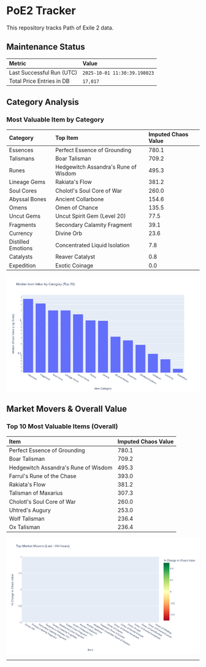 # PoE2 Tracker

This repository tracks Path of Exile 2 data.

## Maintenance Status

<!-- START_MAINTENANCE -->
| Metric | Value |
|:---|:---|
| Last Successful Run (UTC) | `2025-10-01 11:30:39.198023` |
| Total Price Entries in DB | `17,017` |

<!-- END_MAINTENANCE -->

## Category Analysis

<!-- START_CATEGORY_ANALYSIS -->
### Most Valuable Item by Category
| Category | Top Item | Imputed Chaos Value |
| :--- | :--- | :--- |
| Essences | Perfect Essence of Grounding | 780.1 |
| Talismans | Boar Talisman | 709.2 |
| Runes | Hedgewitch Assandra's Rune of Wisdom | 495.3 |
| Lineage Gems | Rakiata's Flow | 381.2 |
| Soul Cores | Cholotl's Soul Core of War | 260.0 |
| Abyssal Bones | Ancient Collarbone | 154.6 |
| Omens | Omen of Chance | 135.5 |
| Uncut Gems | Uncut Spirit Gem (Level 20) | 77.5 |
| Fragments | Secondary Calamity Fragment | 39.1 |
| Currency | Divine Orb | 23.6 |
| Distilled Emotions | Concentrated Liquid Isolation | 7.8 |
| Catalysts | Reaver Catalyst | 0.8 |
| Expedition | Exotic Coinage | 0.0 |


![Category Analysis Chart](charts/category_analysis.png)
<!-- END_CATEGORY_ANALYSIS -->

## Market Movers & Overall Value

<!-- START_ANALYSIS -->
### Top 10 Most Valuable Items (Overall)
| Item | Imputed Chaos Value |
| :--- | :--- |
| Perfect Essence of Grounding | 780.1 |
| Boar Talisman | 709.2 |
| Hedgewitch Assandra's Rune of Wisdom | 495.3 |
| Farrul's Rune of the Chase | 393.0 |
| Rakiata's Flow | 381.2 |
| Talisman of Maxarius | 307.3 |
| Cholotl's Soul Core of War | 260.0 |
| Uhtred's Augury | 253.0 |
| Wolf Talisman | 236.4 |
| Ox Talisman | 236.4 |


![Market Movers Chart](charts/market_movers.png)
<!-- END_ANALYSIS -->

---
